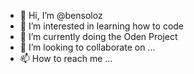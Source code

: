 - 👋 Hi, I’m @bensoloz
- 👀 I’m interested in learning how to code
- 🌱 I’m currently doing the Oden Project
- 💞️ I’m looking to collaborate on ...
- 📫 How to reach me ...

<!---
bensoloz/bensoloz is a ✨ special ✨ repository because its `README.md` (this file) appears on your GitHub profile.
You can click the Preview link to take a look at your changes.
--->

